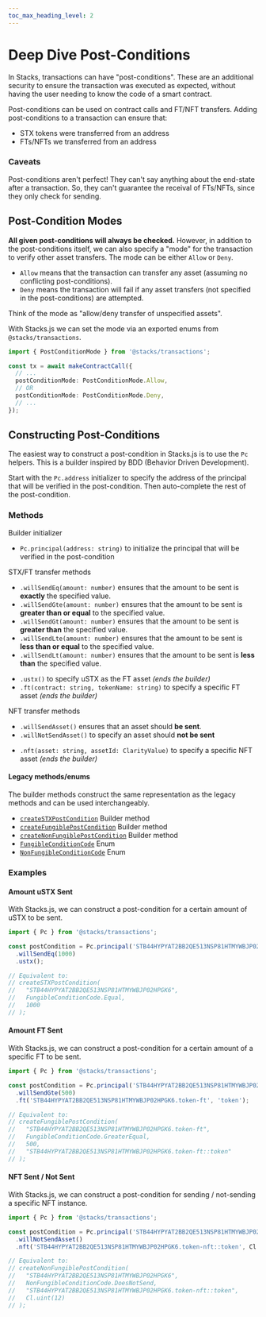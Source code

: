```yaml
---
toc_max_heading_level: 2
---
```


# Deep Dive Post-Conditions

In Stacks, transactions can have "post-conditions".
These are an additional security to ensure the transaction was executed as expected, without having the user needing to know the code of a smart contract.

Post-conditions can be used on contract calls and FT/NFT transfers.
Adding post-conditions to a transaction can ensure that:

- STX tokens were transferred from an address
- FTs/NFTs we transferred from an address

### Caveats

Post-conditions aren't perfect!
They can't say anything about the end-state after a transaction.
So, they can't guarantee the receival of FTs/NFTs, since they only check for sending.

## Post-Condition Modes

**All given post-conditions will always be checked.**
However, in addition to the post-conditions itself, we can also specify a "mode" for the transaction to verify other asset transfers.
The mode can be either `Allow` or `Deny`.

- `Allow` means that the transaction can transfer any asset (assuming no conflicting post-conditions).
- `Deny` means the transaction will fail if any asset transfers (not specified in the post-conditions) are attempted.

Think of the mode as "allow/deny transfer of unspecified assets".

With Stacks.js we can set the mode via an exported enums from `@stacks/transactions`.

```ts
import { PostConditionMode } from '@stacks/transactions';

const tx = await makeContractCall({
  // ...
  postConditionMode: PostConditionMode.Allow,
  // OR
  postConditionMode: PostConditionMode.Deny,
  // ...
});
```

## Constructing Post-Conditions

The easiest way to construct a post-condition in Stacks.js is to use the `Pc` helpers.
This is a builder inspired by BDD (Behavior Driven Development).

Start with the `Pc.address` initializer to specify the address of the principal that will be verified in the post-condition.
Then auto-complete the rest of the post-condition.

### Methods

Builder initializer

- `Pc.principal(address: string)` to initialize the principal that will be verified in the post-condition

STX/FT transfer methods

- `.willSendEq(amount: number)` ensures that the amount to be sent is **exactly** the specified value.
- `.willSendGte(amount: number)` ensures that the amount to be sent is **greater than or equal** to the specified value.
- `.willSendGt(amount: number)` ensures that the amount to be sent is **greater than** the specified value.
- `.willSendLte(amount: number)` ensures that the amount to be sent is **less than or equal** to the specified value.
- `.willSendLt(amount: number)` ensures that the amount to be sent is **less than** the specified value.

* `.ustx()` to specify uSTX as the FT asset _(ends the builder)_
* `.ft(contract: string, tokenName: string)` to specify a specific FT asset _(ends the builder)_

NFT transfer methods

- `.willSendAsset()` ensures that an asset should **be sent**.
- `.willNotSendAsset()` to specify an asset should **not be sent**

* `.nft(asset: string, assetId: ClarityValue)` to specify a specific NFT asset _(ends the builder)_

#### Legacy methods/enums

The builder methods construct the same representation as the legacy methods and can be used interchangeably.

- [`createSTXPostCondition`](https://stacks.js.org/functions/_stacks_transactions.createSTXPostCondition) Builder method
- [`createFungiblePostCondition`](https://stacks.js.org/functions/_stacks_transactions.createFungiblePostCondition) Builder method
- [`createNonFungiblePostCondition`](https://stacks.js.org/functions/_stacks_transactions.createNonFungiblePostCondition) Builder method
- [`FungibleConditionCode`](https://stacks.js.org/enums/_stacks_transactions.FungibleConditionCode) Enum
- [`NonFungibleConditionCode`](https://stacks.js.org/enums/_stacks_transactions.NonFungibleConditionCode) Enum

### Examples

#### Amount uSTX Sent

With Stacks.js, we can construct a post-condition for a certain amount of uSTX to be sent.

```ts
import { Pc } from '@stacks/transactions';

const postCondition = Pc.principal('STB44HYPYAT2BB2QE513NSP81HTMYWBJP02HPGK6')
  .willSendEq(1000)
  .ustx();

// Equivalent to:
// createSTXPostCondition(
//   "STB44HYPYAT2BB2QE513NSP81HTMYWBJP02HPGK6",
//   FungibleConditionCode.Equal,
//   1000
// );
```

#### Amount FT Sent

With Stacks.js, we can construct a post-condition for a certain amount of a specific FT to be sent.

```ts
import { Pc } from '@stacks/transactions';

const postCondition = Pc.principal('STB44HYPYAT2BB2QE513NSP81HTMYWBJP02HPGK6.token-ft')
  .willSendGte(500)
  .ft('STB44HYPYAT2BB2QE513NSP81HTMYWBJP02HPGK6.token-ft', 'token');

// Equivalent to:
// createFungiblePostCondition(
//   "STB44HYPYAT2BB2QE513NSP81HTMYWBJP02HPGK6.token-ft",
//   FungibleConditionCode.GreaterEqual,
//   500,
//   "STB44HYPYAT2BB2QE513NSP81HTMYWBJP02HPGK6.token-ft::token"
// );
```

#### NFT Sent / Not Sent

With Stacks.js, we can construct a post-condition for sending / not-sending a specific NFT instance.

```ts
import { Pc } from '@stacks/transactions';

const postCondition = Pc.principal('STB44HYPYAT2BB2QE513NSP81HTMYWBJP02HPGK6')
  .willNotSendAsset()
  .nft('STB44HYPYAT2BB2QE513NSP81HTMYWBJP02HPGK6.token-nft::token', Cl.uint(12));

// Equivalent to:
// createNonFungiblePostCondition(
//   "STB44HYPYAT2BB2QE513NSP81HTMYWBJP02HPGK6",
//   NonFungibleConditionCode.DoesNotSend,
//   "STB44HYPYAT2BB2QE513NSP81HTMYWBJP02HPGK6.token-nft::token",
//   Cl.uint(12)
// );
```
